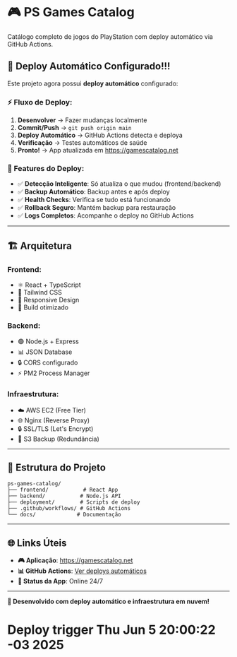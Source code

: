 # 🎮 PS Games Catalog

Catálogo completo de jogos do PlayStation com deploy automático via GitHub Actions.

## 🚀 Deploy Automático Configurado!!!

Este projeto agora possui **deploy automático** configurado:

### ⚡ Fluxo de Deploy:
1. **Desenvolver** → Fazer mudanças localmente
2. **Commit/Push** → `git push origin main`  
3. **Deploy Automático** → GitHub Actions detecta e deploya
4. **Verificação** → Testes automáticos de saúde
5. **Pronto!** → App atualizada em https://gamescatalog.net

### 🎯 Features do Deploy:
- ✅ **Detecção Inteligente**: Só atualiza o que mudou (frontend/backend)
- ✅ **Backup Automático**: Backup antes e após deploy
- ✅ **Health Checks**: Verifica se tudo está funcionando
- ✅ **Rollback Seguro**: Mantém backup para restauração
- ✅ **Logs Completos**: Acompanhe o deploy no GitHub Actions

---

## 🏗️ **Arquitetura**

### **Frontend:**
- ⚛️ React + TypeScript
- 🎨 Tailwind CSS
- 📱 Responsive Design
- 🚀 Build otimizado

### **Backend:**
- 🟢 Node.js + Express
- 📊 JSON Database
- 🔒 CORS configurado
- ⚡ PM2 Process Manager

### **Infraestrutura:**
- ☁️ AWS EC2 (Free Tier)
- 🌐 Nginx (Reverse Proxy)
- 🔒 SSL/TLS (Let's Encrypt)
- 💾 S3 Backup (Redundância)

---

## 📁 **Estrutura do Projeto**

```
ps-games-catalog/
├── frontend/           # React App
├── backend/           # Node.js API
├── deployment/        # Scripts de deploy
├── .github/workflows/ # GitHub Actions
└── docs/             # Documentação
```

---

## 🌐 **Links Úteis**

- **🎮 Aplicação**: https://gamescatalog.net
- **📊 GitHub Actions**: [Ver deploys automáticos](../../actions)
- **📱 Status da App**: Online 24/7

---

**🎉 Desenvolvido com deploy automático e infraestrutura em nuvem!**
# Deploy trigger Thu Jun  5 20:00:22 -03 2025
